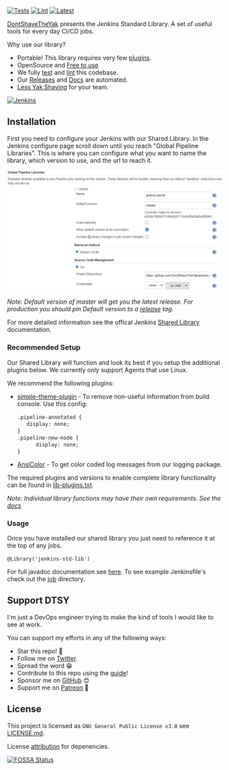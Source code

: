 
[![Tests][test-badge]][test-url]
[![Lint][lint-badge]][test-url]
[![Latest][doc-badge]][doc-url]

[DontShaveTheYak](https://github.com/DontShaveTheYak) presents the Jenkins Standard Library. A set of useful tools for every day CI/CD jobs.

Why use our library?
* Portable! This library requires very few [plugins](./docker/lib-plugins.txt).
* OpenSource and [Free to use](https://choosealicense.com/licenses/gpl-3.0/)
* We fully [test][test-url] and [lint][test-url] this codebase.
* Our [Releases][releases-url] and [Docs][doc-url] are automated.
* [Less Yak Shaving](https://seths.blog/2005/03/dont_shave_that/) for your team.

[![Jenkins](https://cdn.freebiesupply.com/logos/large/2x/jenkins-logo-png-transparent.png)](https://www.jenkins.io/)

## Installation

First you need to configure your Jenkins with our Shared Library. In the Jenkins configure page scroll down
until you reach "Global Pipeline Libraries". This is where you can configure what you want to name the library, which version
to use, and the url to reach it.

![Configure](.images/configure.PNG)

*Note: Default version of master will get you the latest release. For production you should pin Default version to a [release][releases-url] tag.*

For more detailed information see the offical Jenkins [Shared Library](https://www.jenkins.io/doc/book/pipeline/shared-libraries/) documentation.

### Recommended Setup

Our Shared Library will function and look its best if you setup the additional plugins below. We currently only support Agents that use Linux.

We recommend the following plugins:
* [simple-theme-plugin](https://plugins.jenkins.io/simple-theme-plugin/) - To remove non-useful information from build console. Use this config:

  ```
  .pipeline-annotated {
     display: none;
  }
  .pipeline-new-node {
        display: none;
  }
  ```
* [AnsiColor](https://plugins.jenkins.io/ansicolor/) - To get color coded log messages from our logging package.

The required plugins and versions to enable complete library functionality can be found in [lib-plugins.txt](./docker/lib-plugins.txt).

*Note: Individual library functions may have their own requirements. See the [docs][doc-url]*

### Usage

Once you have installed our shared library you just need to reference it at the top of any jobs.
```
@Library('jenkins-std-lib')
```

For full javadoc documentation see [here][doc-url]. To see example Jenkinsfile's check out the [job](./jobs) directory.

## Support DTSY

I'm just a DevOps engineer trying to make the kind of tools I would like to see at work.

You can support my efforts in any of the following ways:
* Star this repo! :star_struck:
* Follow me on [Twitter](https://twitter.com/DontShaveTheYak).
* Spread the word :grin:
* Contribute to this repo using the [guide](./CONTRIBUTING.md)!
* Sponsor me on [GitHub](https://github.com/sponsors/shadycuz) :heart_eyes:
* Support me on [Patreon](https://www.patreon.com/DontShaveTheYak) :smiling_face_with_three_hearts:
## License
This project is licensed as `GNU General Public License v3.0` see [LICENSE.md](LICENSE.md).

License [attribution](https://app.fossa.com/reports/86d307a0-2efa-4fd9-b983-3fd9382433e0) for depenencies.

[![FOSSA Status](https://app.fossa.com/api/projects/custom%2B25932%2Fgithub.com%2FDontShaveTheYak%2Fjenkins-std-lib.svg?type=large)](https://app.fossa.com/projects/custom%2B25932%2Fgithub.com%2FDontShaveTheYak%2Fjenkins-std-lib?ref=badge_large)

[test-badge]: https://img.shields.io/github/workflow/status/DontShaveTheYak/jenkins-std-lib/Tests/master?label=Tests
[lint-badge]: https://img.shields.io/github/workflow/status/DontShaveTheYak/jenkins-std-lib/Tests/master?label=Lint
[test-url]: https://github.com/DontShaveTheYak/jenkins-std-lib/actions/workflows/test.yml
[doc-badge]: https://javadoc.io/badge2/io.github.dontshavetheyak/jenkins-std-lib/javadoc.svg?cacheSeconds=3600
[doc-url]: https://javadoc.io/doc/io.github.dontshavetheyak/jenkins-std-lib
[releases-url]: https://github.com/DontShaveTheYak/jenkins-std-lib/releases
